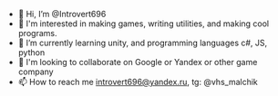 - 👋 Hi, I’m @Introvert696
- 👀 I'm interested in making games, writing utilities, and making cool programs.
- 🌱 I’m currently learning unity, and programming languages c#, JS, python
- 💞️ I'm looking to collaborate on Google or Yandex or other game company
- 📫 How to reach me introvert696@yandex.ru, tg: @vhs_malchik

<!---
Introvert696/Introvert696 is a ✨ special ✨ repository because its `README.md` (this file) appears on your GitHub profile.
You can click the Preview link to take a look at your changes.
--->

